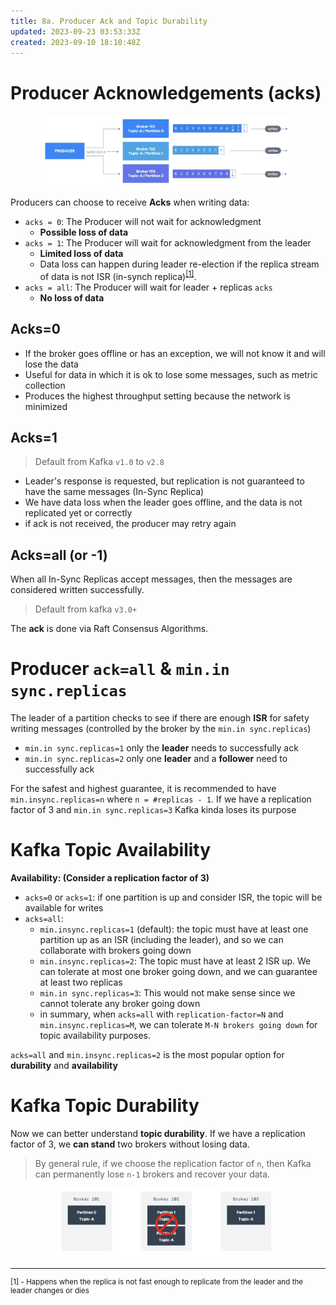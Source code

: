 ```yaml
---
title: 8a. Producer Ack and Topic Durability
updated: 2023-09-23 03:53:33Z
created: 2023-09-10 18:10:48Z
---
```


# Producer Acknowledgements (acks)

<center style="padding: 0 10%">

![Screenshot 2023-09-10 at 12.35.16 PM.png](./_resources/Screenshot%202023-09-10%20at%2012.35.16%20PM.png)

</center>

Producers can choose to receive **Acks** when writing data:

-   `acks = 0`: The Producer will not wait for acknowledgment
    -   **Possible loss of data**
-   `acks = 1`: The Producer will wait for acknowledgment from the leader
    -   **Limited loss of data**
    -   Data loss can happen during leader re-election if the replica stream of data is not ISR (in-synch replica)<sup>[[1]](#1)</sup>.
-   `acks = all`: The Producer will wait for leader + replicas `acks`
    -   **No loss of data**

## Acks=0

-   If the broker goes offline or has an exception, we will not know it and will lose the data
-   Useful for data in which it is ok to lose some messages, such as metric collection
-   Produces the highest throughput setting because the network is minimized

## Acks=1

> Default from Kafka `v1.0` to `v2.8`

-   Leader's response is requested, but replication is not guaranteed to have the same messages (In-Sync Replica)
-   We have data loss when the leader goes offline, and the data is not replicated yet or correctly
-   if ack is not received, the producer may retry again

## Acks=all (or -1)

When all In-Sync Replicas accept messages, then the messages are considered written successfully.

> Default from kafka `v3.0+`

The **ack** is done via Raft Consensus Algorithms.

# Producer `ack=all` & `min.in sync.replicas`

The leader of a partition checks to see if there are enough **ISR** for safety writing messages (controlled by the broker by the `min.in sync.replicas`)

-   `min.in sync.replicas=1` only the **leader** needs to successfully ack
-   `min.in sync.replicas=2` only one **leader** and a **follower** need to successfully ack

For the safest and highest guarantee, it is recommended to have `min.insync.replicas=n` where `n = #replicas - 1`. If we have a replication factor of 3 and `min.in sync.replicas=3` Kafka kinda loses its purpose

# Kafka Topic Availability

**Availability: (Consider a replication factor of 3)**

-   `acks=0` or `acks=1`: if one partition is up and consider ISR, the topic will be available for writes
-   `acks=all`:
    -   `min.insync.replicas=1` (default): the topic must have at least one partition up as an ISR (including the leader), and so we can collaborate with brokers going down
    -   `min.insync.replicas=2`: The topic must have at least 2 ISR up. We can tolerate at most one broker going down, and we can guarantee at least two replicas
    -   `min.in sync.replicas=3`: This would not make sense since we cannot tolerate any broker going down
    -   in summary, when `acks=all` with `replication-factor=N` and `min.insync.replicas=M`, we can tolerate `M-N brokers going down` for topic availability purposes.

`acks=all` and `min.insync.replicas=2` is the most popular option for **durability** and **availability**

# Kafka Topic Durability

Now we can better understand **topic durability**. If we have a replication factor of 3, we **can stand** two brokers without losing data.

> By general rule, if we choose the replication factor of `n`, then Kafka can permanently lose `n-1` brokers and recover your data.

 <center style="padding: 0 15%">

![Screenshot 2023-09-10 at 11.15.25 AM.png](/_resources/Screenshot%202023-09-10%20at%2011.15.25%20AM.png)

</center>

---

<small>

<a name="1"></a> [1] - Happens when the replica is not fast enough to replicate from the leader and the leader changes or dies

</small>
